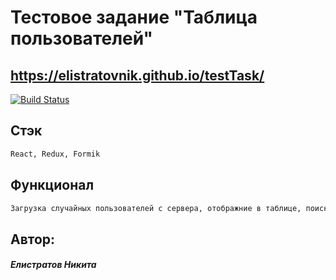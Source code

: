 # Тестовое задание "Таблица пользователей"
## https://elistratovnik.github.io/testTask/

[![Build Status](https://hhcdn.ru/employer-logo/3254281.png)](https://travis-ci.org/joemccann/dillinger)

## Стэк
```sh
React, Redux, Formik
```
## Функционал 
```sh
Загрузка случайных пользователей с сервера, отображние в таблице, поиск и сортировка пользователей
```

## Автор:
##### Елистратов Никита

